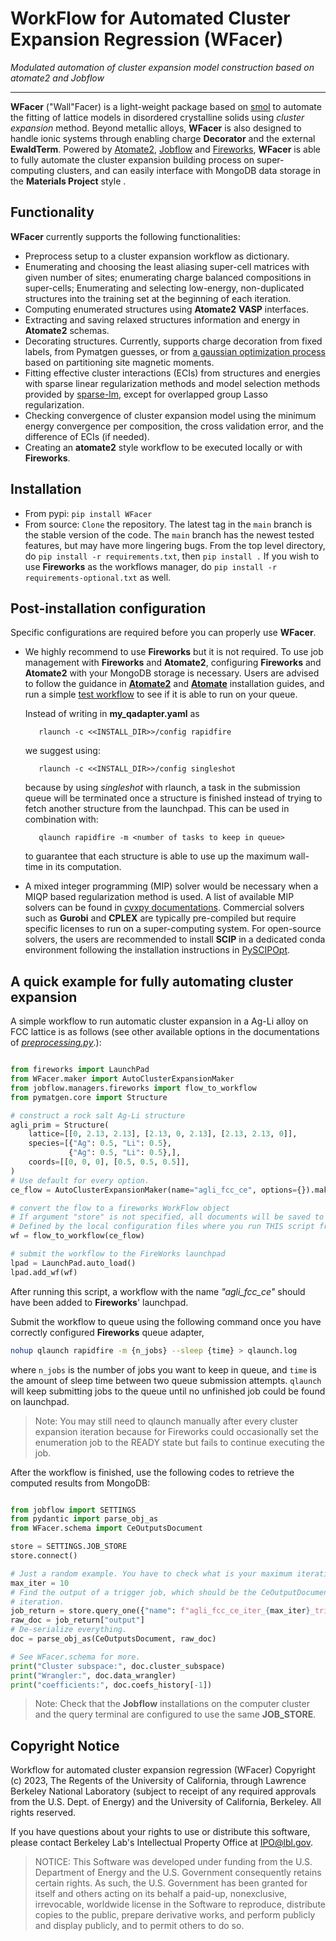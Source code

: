 WorkFlow for Automated Cluster Expansion Regression (WFacer)
===================================================

*Modulated automation of cluster expansion model construction based on atomate2 and Jobflow*

-----------------------------------------------------------------------------

**WFacer** ("Wall"Facer) is a light-weight package based on [smol](https://github.com/CederGroupHub/smol.git)
to automate the fitting of lattice models in disordered crystalline solids using
*cluster expansion* method. Beyond metallic alloys, **WFacer** is also designed
to handle ionic systems through enabling charge **Decorator** and the external **EwaldTerm**. Powered by [Atomate2](https://github.com/materialsproject/atomate2.git),
[Jobflow](https://github.com/materialsproject/jobflow.git)
and [Fireworks](https://github.com/materialsproject/fireworks.git), **WFacer** is able to fully automate the
cluster expansion building process on super-computing clusters, and can easily interface
with MongoDB data storage in the **Materials Project** style .

Functionality
-------------
**WFacer** currently supports the following functionalities:

-   Preprocess setup to a cluster expansion workflow as dictionary.
-   Enumerating and choosing the least aliasing super-cell matrices with given number of sites;
    enumerating charge balanced compositions in super-cells; Enumerating and selecting low-energy,
    non-duplicated structures into the training set at the beginning of each iteration.
-   Computing enumerated structures using **Atomate2** **VASP** interfaces.
-   Extracting and saving relaxed structures information and energy in **Atomate2** schemas.
-   Decorating structures. Currently, supports charge decoration from fixed labels, from Pymatgen guesses,
    or from [a gaussian optimization process](https://doi.org/10.1038/s41524-022-00818-3) based on partitioning site magnetic moments.
-   Fitting effective cluster interactions (ECIs) from structures and energies with sparse linear
    regularization methods and model selection methods provided by
    [sparse-lm](https://github.com/CederGroupHub/sparse-lm.git),
    except for overlapped group Lasso regularization.
-   Checking convergence of cluster expansion model using the minimum energy convergence per composition,
    the cross validation error, and the difference of ECIs (if needed).
-   Creating an **atomate2** style workflow to be executed locally or with **Fireworks**.

Installation
------------
*   From pypi: `pip install WFacer`
*   From source: `Clone` the repository. The latest tag in the `main` branch is the stable version of the
code. The `main` branch has the newest tested features, but may have more
lingering bugs. From the top level directory, do `pip install -r requirements.txt`, then `pip install .` If
you wish to use **Fireworks** as the workflows manager, do `pip install -r requirements-optional.txt` as well.

Post-installation configuration
------------
Specific configurations are required before you can properly use **WFacer**.

-   We highly recommend to use **Fireworks** but it is not required.
    To use job management with **Fireworks** and **Atomate2**,
    configuring **Fireworks** and **Atomate2** with your MongoDB storage is necessary.
    Users are advised to follow the guidance in
    [**Atomate2**](https://materialsproject.github.io/atomate2/user/install.html) and
    [**Atomate**](https://atomate.org/installation.html#configure-database-connections-and-computing-center-parameters)
    installation guides, and run a simple [test workflow](https://materialsproject.github.io/atomate2/user/fireworks.html)
    to see if it is able to run on your queue.

    Instead of writing in **my_qadapter.yaml** as
    ```commandline
       rlaunch -c <<INSTALL_DIR>>/config rapidfire
    ```
    we suggest using:
    ```commandline
       rlaunch -c <<INSTALL_DIR>>/config singleshot
    ```
    because by using *singleshot* with rlaunch, a task in the submission queue will
    be terminated once a structure is finished instead of trying to fetch another structure
    from the launchpad. This can be used in combination with:
    ```commandline
       qlaunch rapidfire -m <number of tasks to keep in queue>
    ```
    to guarantee that each structure is able to use up the maximum wall-time in
    its computation.

*   A mixed integer programming (MIP) solver would be necessary when a MIQP based
    regularization method is used. A list of available MIP solvers can be found in
    [cvxpy documentations](https://www.cvxpy.org/tutorial/advanced/index.html#choosing-a-solver).
    Commercial solvers such as **Gurobi** and **CPLEX** are typically pre-compiled
    but require specific licenses to run on a super-computing system. For open-source solvers,
    the users are recommended to install **SCIP** in a dedicated conda environment following
    the installation instructions in [PySCIPOpt](https://github.com/scipopt/PySCIPOpt.git).

A quick example for fully automating cluster expansion
-------------------------------
A simple workflow to run automatic cluster expansion in a Ag-Li alloy on FCC lattice is as follows
(see other available options in the documentations of [*preprocessing.py*](WFacer/preprocessing.py).):
```python

from fireworks import LaunchPad
from WFacer.maker import AutoClusterExpansionMaker
from jobflow.managers.fireworks import flow_to_workflow
from pymatgen.core import Structure

# construct a rock salt Ag-Li structure
agli_prim = Structure(
    lattice=[[0, 2.13, 2.13], [2.13, 0, 2.13], [2.13, 2.13, 0]],
    species=[{"Ag": 0.5, "Li": 0.5},
             {"Ag": 0.5, "Li": 0.5},],
    coords=[[0, 0, 0], [0.5, 0.5, 0.5]],
)
# Use default for every option.
ce_flow = AutoClusterExpansionMaker(name="agli_fcc_ce", options={}).make(agli_prim)

# convert the flow to a fireworks WorkFlow object
# If argument "store" is not specified, all documents will be saved to the JOB_STORE
# Defined by the local configuration files where you run THIS script from.
wf = flow_to_workflow(ce_flow)

# submit the workflow to the FireWorks launchpad
lpad = LaunchPad.auto_load()
lpad.add_wf(wf)
```

After running this script, a workflow with the name *"agli_fcc_ce"* should have been added to **Fireworks**'
launchpad.

Submit the workflow to queue using the following command once you have correctly configured **Fireworks**
queue adapter,
```bash
nohup qlaunch rapidfire -m {n_jobs} --sleep {time} > qlaunch.log
```
where `n_jobs` is the number of jobs you want to keep in queue, and `time` is the amount of sleep
time between two queue submission attempts. `qlaunch` will keep submitting jobs to the queue until
no unfinished job could be found on launchpad.

>Note: You may still need to qlaunch manually after every cluster expansion iteration
>because for Fireworks could occasionally set the enumeration job to the READY state
>but fails to continue executing the job.

After the workflow is finished, use the following codes to retrieve the computed results from MongoDB:
```python

from jobflow import SETTINGS
from pydantic import parse_obj_as
from WFacer.schema import CeOutputsDocument

store = SETTINGS.JOB_STORE
store.connect()

# Just a random example. You have to check what is your maximum iteration on your own.
max_iter = 10
# Find the output of a trigger job, which should be the CeOutputDocument of the final
# iteration.
job_return = store.query_one({"name": f"agli_fcc_ce_iter_{max_iter}_trigger"})
raw_doc = job_return["output"]
# De-serialize everything.
doc = parse_obj_as(CeOutputsDocument, raw_doc)

# See WFacer.schema for more.
print("Cluster subspace:", doc.cluster_subspace)
print("Wrangler:", doc.data_wrangler)
print("coefficients:", doc.coefs_history[-1])
```
>Note: Check that the **Jobflow** installations on the computer cluster and the query
>terminal are configured to use the same **JOB_STORE**.

Copyright Notice
----------------
Workflow for automated cluster expansion regression (WFacer) Copyright (c) 2023,
The Regents of the University of California, through Lawrence Berkeley National
Laboratory (subject to receipt of any required approvals from the U.S.
Dept. of Energy) and the University of California, Berkeley. All rights reserved.

If you have questions about your rights to use or distribute this software,
please contact Berkeley Lab's Intellectual Property Office at
IPO@lbl.gov.

>NOTICE:  This Software was developed under funding from the U.S. Department
>of Energy and the U.S. Government consequently retains certain rights.  As
>such, the U.S. Government has been granted for itself and others acting on
>its behalf a paid-up, nonexclusive, irrevocable, worldwide license in the
>Software to reproduce, distribute copies to the public, prepare derivative
>works, and perform publicly and display publicly, and to permit others to do so.
